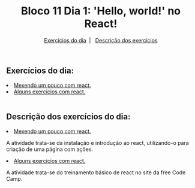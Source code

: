 <h1 align="center">Bloco 11 Dia 1: 'Hello, world!' no React! </h1>

<p align="center">
  <a href="#exercicio">Exercícios do dia</a>&nbsp;&nbsp;|&nbsp;&nbsp;
  <a href="#descricao">Descrição dos exercícios</a>
</p>

</br>
<h2 id="exercicio">Exercícios do dia:</h2>

<li><a href="#helloWorldReact">Mexendo um pouco com react.</a></li>
<li><a href="#reactSite">Alguns exercícios com react.</a></li>
</br>

<h2 id="descricao">Descrição dos exercícios do dia:</h2>

<li id="helloWorldReact"><a href="Bloco_11/Dia_1/exercise1-app/">Mexendo um pouco com react.</a></li>
<p>A atividade trata-se da instalação e introdução ao react, utilizando-o para criação de uma página com ações.</p>

<li id="reactSite"><a href="https://www.freecodecamp.org/learn/front-end-libraries/react/">Alguns exercícios com react.</a></li>
<p>A atividade trata-se do treinamento básico de react no site da free Code Camp.</p>